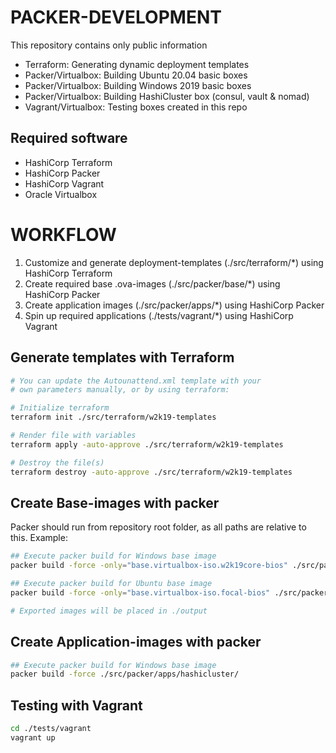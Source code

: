 # PACKER-DEVELOPMENT

This repository contains only public information

* Terraform: Generating dynamic deployment templates
* Packer/Virtualbox: Building Ubuntu 20.04 basic boxes
* Packer/Virtualbox: Building Windows 2019 basic boxes
* Packer/Virtualbox: Building HashiCluster box (consul, vault & nomad)
* Vagrant/Virtualbox: Testing boxes created in this repo

## Required software
* HashiCorp Terraform
* HashiCorp Packer
* HashiCorp Vagrant
* Oracle Virtualbox

# WORKFLOW
1. Customize and generate deployment-templates (./src/terraform/*) using HashiCorp Terraform
2. Create required base .ova-images (./src/packer/base/*) using HashiCorp Packer
3. Create application images (./src/packer/apps/*) using HashiCorp Packer
4. Spin up required applications (./tests/vagrant/*) using HashiCorp Vagrant

## Generate templates with Terraform
```bash
# You can update the Autounattend.xml template with your
# own parameters manually, or by using terraform:

# Initialize terraform
terraform init ./src/terraform/w2k19-templates

# Render file with variables
terraform apply -auto-approve ./src/terraform/w2k19-templates

# Destroy the file(s)
terraform destroy -auto-approve ./src/terraform/w2k19-templates
```

## Create Base-images with packer
Packer should run from repository root folder, as all paths are relative to this. Example:

```bash
## Execute packer build for Windows base image
packer build -force -only="base.virtualbox-iso.w2k19core-bios" ./src/packer/base/windows/w2k19/

## Execute packer build for Ubuntu base image
packer build -force -only="base.virtualbox-iso.focal-bios" ./src/packer/base/ubuntu/focal/

# Exported images will be placed in ./output
```

## Create Application-images with packer
```bash
## Execute packer build for Windows base image
packer build -force ./src/packer/apps/hashicluster/
```

## Testing with Vagrant
```bash
cd ./tests/vagrant
vagrant up
```
